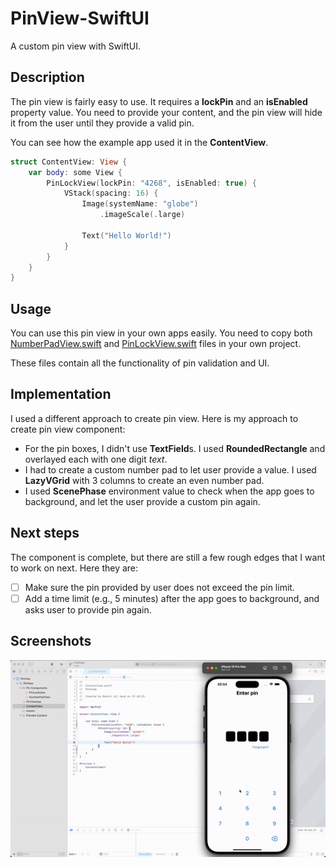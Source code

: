# PinView-SwiftUI
A custom pin view with SwiftUI. 

## Description
The pin view is fairly easy to use. It requires a **lockPin** and an **isEnabled** property value. You need to provide your content, and the pin view will hide it from the user until they provide a valid pin.

You can see how the example app used it in the **ContentView**.

```swift
struct ContentView: View {
    var body: some View {
        PinLockView(lockPin: "4268", isEnabled: true) {
            VStack(spacing: 16) {
                Image(systemName: "globe")
                    .imageScale(.large)
                
                Text("Hello World!")
            }
        }
    }
}
```

## Usage
You can use this pin view in your own apps easily. You need to copy both [NumberPadView.swift](PinView/Pin%20Components/NumberPadView.swift) and [PinLockView.swift](PinView/Pin%20Components/PinLockView.swift)
files in your own project.

These files contain all the functionality of pin validation and UI.

## Implementation
I used a different approach to create pin view. Here is my approach to create pin view component:

- For the pin boxes, I didn't use **TextField**s. I used **RoundedRectangle** and overlayed each with one digit *text*.
- I had to create a custom number pad to let user provide a value. I used **LazyVGrid** with 3 columns to create an even number pad.
- I used **ScenePhase** environment value to check when the app goes to background, and let the user provide a custom pin again.


## Next steps
The component is complete, but there are still a few rough edges that I want to work on next. Here they are:
- [ ] Make sure the pin provided by user does not exceed the pin limit.
- [ ] Add a time limit (e.g., 5 minutes) after the app goes to background, and asks user to provide pin again.

## Screenshots
<img src="/Screenshots/app.gif" alt="App testing gif">
